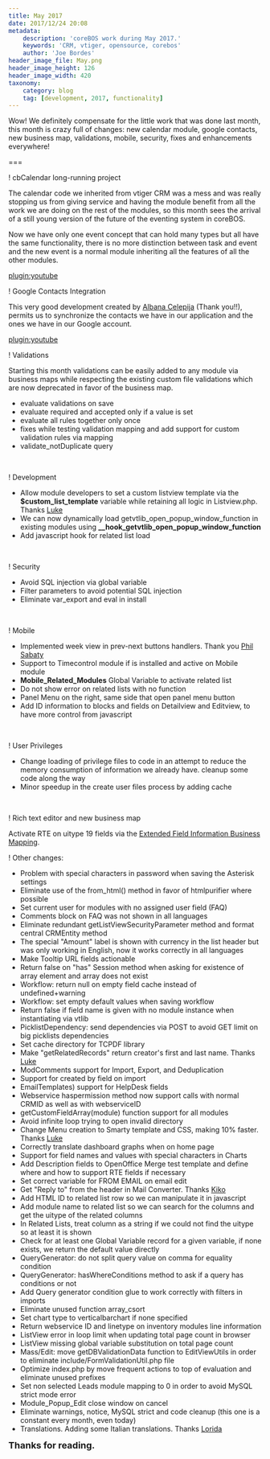 ```yaml
---
title: May 2017
date: 2017/12/24 20:08
metadata:
    description: 'coreBOS work during May 2017.'
    keywords: 'CRM, vtiger, opensource, corebos'
    author: 'Joe Bordes'
header_image_file: May.png
header_image_height: 126
header_image_width: 420
taxonomy:
    category: blog
    tag: [development, 2017, functionality]
---
```


Wow! We definitely compensate for the little work that was done last month, this month is crazy full of changes: new calendar module, google contacts, new business map, validations, mobile, security, fixes and enhancements everywhere!

===

 ! cbCalendar long-running project

The calendar code we inherited from vtiger CRM was a mess and was really stopping us from giving service and having the module benefit from all the work we are doing on the rest of the modules, so this month sees the arrival of a still young version of the future of the eventing system in coreBOS.

Now we have only one event concept that can hold many types but all have the same functionality, there is no more distinction between task and event and the new event is a normal module inheriting all the features of all the other modules.

[plugin:youtube](https://youtu.be/YaDr8Z9Z998)

 ! Google Contacts Integration

This very good development created by [Albana Celepija](https://github.com/AlbanaCelepija) (Thank you!!), permits us to synchronize the contacts we have in our application and the ones we have in our Google account.

[plugin:youtube](https://youtu.be/nSNMemzoikY)

 ! Validations

Starting this month validations can be easily added to any module via business maps while respecting the existing custom file validations which are now deprecated in favor of the business map.

 - evaluate validations on save
 - evaluate required and accepted only if a value is set
 - evaluate all rules together only once
 - fixes while testing validation mapping and add support for custom validation rules via mapping
 - validate_notDuplicate query

<br/>

 ! Development

 - Allow module developers to set a custom listview template via the **$custom_list_template** variable while retaining all logic in Listview.php. Thanks [Luke](https://github.com/Luke1982)
 - We can now dynamically load getvtlib_open_popup_window_function in existing modules using **__hook_getvtlib_open_popup_window_function**
 - Add javascript hook for related list load

<br/>

 ! Security

 - Avoid SQL injection via global variable
 - Filter parameters to avoid potential SQL injection
 - Eliminate var_export and eval in install

<br/>

 ! Mobile

 - Implemented week view in prev-next buttons handlers. Thank you [Phil Sabaty]()
 - Support to Timecontrol module if is installed and active on Mobile module
 - **Mobile_Related_Modules** Global Variable to activate related list
 - Do not show error on related lists with no function
 - Panel Menu on the right, same side that open panel menu button
 - Add ID information to blocks and fields on Detailview and Editview, to have more control from javascript

<br/>

 ! User Privileges

 - Change loading of privilege files to code in an attempt to reduce the memory consumption of information we already have. cleanup some code along the way
 - Minor speedup in the create user files process by adding cache

<br/>

 ! Rich text editor and new business map

Activate RTE on uitype 19 fields via the [Extended Field Information Business Mapping](http://corebos.org/documentation/doku.php?noprocess=1&id=en:adminmanual:businessmappings:fieldinfo).

 ! Other changes:

 - Problem with special characters in password when saving the Asterisk settings
 - Eliminate use of the from_html() method in favor of htmlpurifier where possible
 - Set current user for modules with no assigned user field (FAQ)
 - Comments block on FAQ was not shown in all languages
 - Eliminate redundant getListViewSecurityParameter method and format central CRMEntity method
 - The special "Amount" label is shown with currency in the list header but was only working in English, now it works correctly in all languages
 - Make Tooltip URL fields actionable
 - Return false on "has" Session method when asking for existence of array element and array does not exist
 - Workflow: return null on empty field cache instead of undefined+warning
 - Workflow: set empty default values when saving workflow
 - Return false if field name is given with no module instance when instantiating via vtlib
 - PicklistDependency: send dependencies via POST to avoid GET limit on big picklists dependencies
 - Set cache directory for TCPDF library
 - Make "getRelatedRecords" return creator's first and last name. Thanks [Luke](https://github.com/Luke1982)
 - ModComments support for Import, Export, and Deduplication
 - Support for created by field on import
 - EmailTemplates) support for HelpDesk fields
 - Webservice haspermission method now support calls with normal CRMID as well as with webserviceID
 - getCustomFieldArray(module) function support for all modules
 - Avoid infinite loop trying to open invalid directory
 - Change Menu creation to Smarty template and CSS, making 10% faster. Thanks [Luke](https://github.com/Luke1982)
 - Correctly translate dashboard graphs when on home page
 - Support for field names and values with special characters in Charts
 - Add Description fields to OpenOffice Merge test template and define where and how to support RTE fields if necessary
 - Set correct variable for FROM EMAIL on email edit
 - Get "Reply to" from the header in Mail Converter. Thanks [Kiko](https://github.com/kikojover)
 - Add HTML ID to related list row so we can manipulate it in javascript
 - Add module name to related list so we can search for the columns and get the uitype of the related columns
 - In Related Lists, treat column as a string if we could not find the uitype so at least it is shown
 - Check for at least one Global Variable record for a given variable, if none exists, we return the default value directly
 - QueryGenerator: do not split query value on comma for equality condition
 - QueryGenerator: hasWhereConditions method to ask if a query has conditions or not
 - Add Query generator condition glue to work correctly with filters in imports
 - Eliminate unused function array_csort
 - Set chart type to verticalbarchart if none specified
 - Return webservice ID and linetype on inventory modules line information
 - ListView error in loop limit when updating total page count in browser
 - ListView missing global variable substitution on total page count
 - Mass/Edit: move getDBValidationData function to EditViewUtils in order to eliminate include/FormValidationUtil.php file
 - Optimize index.php by move frequent actions to top of evaluation and eliminate unused prefixes
 - Set non selected Leads module mapping to 0 in order to avoid MySQL strict mode error
 - Module_Popup_Edit close window on cancel
 - Eliminate warnings, notice, MySQL strict and code cleanup (this one is a constant every month, even today)
 - Translations. Adding some Italian translations. Thanks [Lorida](https://github.com/loridacito)

**<span style="font-size:large">Thanks for reading.</span>**

